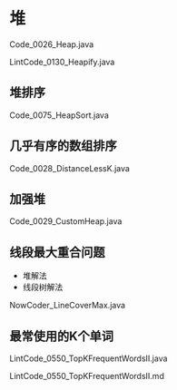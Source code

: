 # 堆

Code_0026_Heap.java

LintCode_0130_Heapify.java

## 堆排序

Code_0075_HeapSort.java

## 几乎有序的数组排序

Code_0028_DistanceLessK.java

## 加强堆

Code_0029_CustomHeap.java

## 线段最大重合问题

- 堆解法
- 线段树解法

NowCoder_LineCoverMax.java

## 最常使用的K个单词

LintCode_0550_TopKFrequentWordsII.java

LintCode_0550_TopKFrequentWordsII.md
